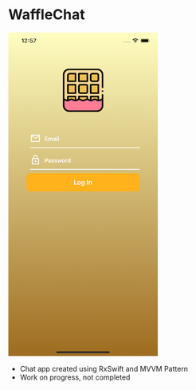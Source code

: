 # WaffleChat
![이미지](https://github.com/IMSEONGJUN/WaffleChat/blob/master/WaffleChat/screenshot/WaffleChat.png?raw=true)
- Chat app created using RxSwift and MVVM Pattern
- Work on progress, not completed
